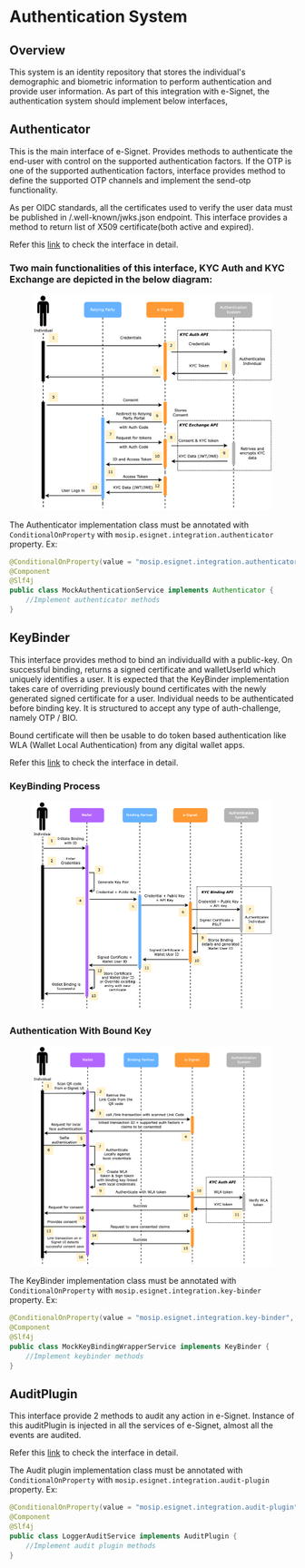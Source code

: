 # Authentication System

## Overview

This system is an identity repository that stores the individual's demographic and biometric information to perform authentication and provide user information.
As part of this integration with e-Signet, the authentication system should implement below interfaces,

## Authenticator
This is the main interface of e-Signet. Provides methods to authenticate the end-user with control on the supported authentication factors. 
If the OTP is one of the supported authentication factors, interface provides method to define the supported OTP channels and implement the send-otp functionality.

As per OIDC standards, all the certificates used to verify the user data must be published in /.well-known/jwks.json endpoint. 
This interface provides a method to return list of X509 certificate(both active and expired). 

Refer this [link](https://github.com/mosip/esignet/blob/1.0.0/esignet-integration-api/src/main/java/io/mosip/esignet/api/spi/Authenticator.java#L22-L69) 
to check the interface in detail.

### Two main functionalities of this interface, KYC Auth and KYC Exchange are depicted in the below diagram:
<figure><img src="../.gitbook/assets/IdP Diagrams-Page-3.png" alt=""><figcaption></figcaption></figure>

The Authenticator implementation class must be annotated with `ConditionalOnProperty` with `mosip.esignet.integration.authenticator` property.
Ex:
```java
@ConditionalOnProperty(value = "mosip.esignet.integration.authenticator", havingValue = "mock-authentication-service")
@Component
@Slf4j
public class MockAuthenticationService implements Authenticator {
    //Implement authenticator methods
}
```

## KeyBinder

This interface provides method to bind an individualId with a public-key. On successful binding, returns a signed 
certificate and walletUserId which uniquely identifies a user. It is expected that the KeyBinder implementation takes care of overriding previously bound certificates with the newly generated signed certificate for a user.
Individual needs to be authenticated before binding key. It is structured to accept any type of auth-challenge, 
namely OTP / BIO.

Bound certificate will then be usable to do token based authentication like WLA (Wallet Local Authentication) from any digital wallet apps.

Refer this [link](https://github.com/mosip/esignet/blob/1.0.0/esignet-integration-api/src/main/java/io/mosip/esignet/api/spi/KeyBinder.java#L17-L45) 
to check the interface in detail.

### KeyBinding Process

<figure><img src="../.gitbook/assets/e-signet-key-binding.png" alt=""><figcaption></figcaption></figure>

### Authentication With Bound Key
<figure><img src="../.gitbook/assets/e-signet-key-binding-usage.png" alt=""><figcaption></figcaption></figure>

The KeyBinder implementation class must be annotated with `ConditionalOnProperty` with `mosip.esignet.integration.key-binder` property.
Ex:
```java
@ConditionalOnProperty(value = "mosip.esignet.integration.key-binder", havingValue = "mock-keybinder-service")
@Component
@Slf4j
public class MockKeyBindingWrapperService implements KeyBinder {
    //Implement keybinder methods
}
```

## AuditPlugin

This interface provide 2 methods to audit any action in e-Signet. Instance of this auditPlugin is injected in all the services of e-Signet, 
almost all the events are audited.

Refer this [link](https://github.com/mosip/esignet/blob/1.0.0/esignet-integration-api/src/main/java/io/mosip/esignet/api/spi/AuditPlugin.java#L12-L34) 
to check the interface in detail.

The Audit plugin implementation class must be annotated with `ConditionalOnProperty` with `mosip.esignet.integration.audit-plugin` property.
Ex:
```java
@ConditionalOnProperty(value = "mosip.esignet.integration.audit-plugin", havingValue = "mock-audit-service")
@Component
@Slf4j
public class LoggerAuditService implements AuditPlugin {
    //Implement audit plugin methods
}
```
